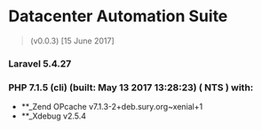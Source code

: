 # Datacenter Automation Suite 
> (v0.0.3) [15 June 2017]


###  **Laravel** 5.4.27

###  **PHP** 7.1.5 (cli) (built: May 13 2017 13:28:23) ( NTS ) with: 
- **_Zend OPcache v7.1.3-2+deb.sury.org~xenial+1
- **_Xdebug v2.5.4
